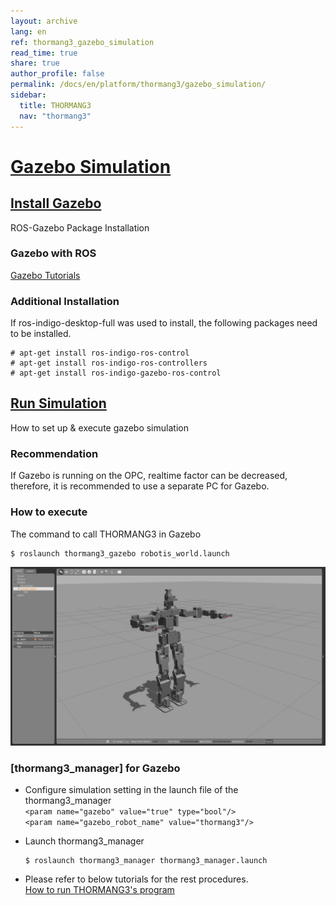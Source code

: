 ```yaml
---
layout: archive
lang: en
ref: thormang3_gazebo_simulation
read_time: true
share: true
author_profile: false
permalink: /docs/en/platform/thormang3/gazebo_simulation/
sidebar:
  title: THORMANG3
  nav: "thormang3"
---
```

<div style="counter-reset: h1 5"></div>

# [Gazebo Simulation](#gazebo-simulation)

## [Install Gazebo](#install-gazebo)
ROS-Gazebo Package Installation

### Gazebo with ROS
[Gazebo Tutorials](http://gazebosim.org/tutorials?cat=connect_ros)

### Additional Installation
If ros-indigo-desktop-full was used to install, the following packages need to be installed.
```
# apt-get install ros-indigo-ros-control
# apt-get install ros-indigo-ros-controllers
# apt-get install ros-indigo-gazebo-ros-control
```

## [Run Simulation](#run-simulation)

How to set up & execute gazebo simulation

### Recommendation  
If Gazebo is running on the OPC, realtime factor can be decreased, therefore, it is recommended to use a separate PC for Gazebo.

### How to execute  
The command to call THORMANG3 in Gazebo
```
$ roslaunch thormang3_gazebo robotis_world.launch
```

![](/assets/images/platform/thormang3/thormang3_076.png)

### [thormang3_manager] for Gazebo  
- Configure simulation setting in the launch file of the thormang3_manager   
  `<param name="gazebo" value="true" type="bool"/>`   
  `<param name="gazebo_robot_name" value="thormang3"/>`   

- Launch thormang3_manager   

  ```
  $ roslaunch thormang3_manager thormang3_manager.launch
  ```

- Please refer to below tutorials for the rest procedures.   
[How to run THORMANG3's program]

[How to run THORMANG3's program]: /docs/en/platform/thormang3/thormang3_operation/#thormang3-operation
